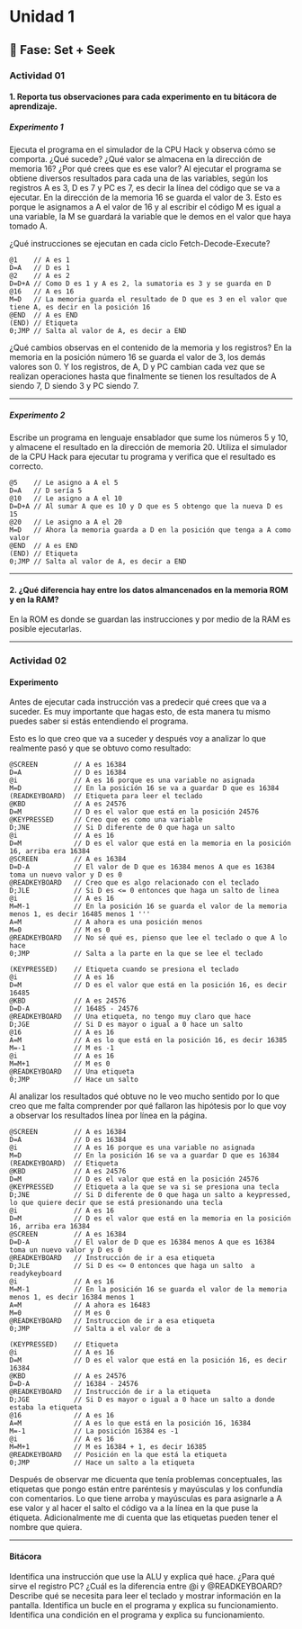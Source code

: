 # Unidad 1

## 🔎 Fase: Set + Seek

### Actividad 01
#### 1. Reporta tus observaciones para cada experimento en tu bitácora de aprendizaje.
##### Experimento 1
Ejecuta el programa en el simulador de la CPU Hack y observa cómo se comporta. ¿Qué sucede? ¿Qué valor se almacena en la dirección de memoria 16? ¿Por qué crees que es ese valor?
Al ejecutar el programa se obtiene diversos resultados para cada una de las variables, según los registros A es 3, D es 7 y PC es 7, es decir la línea del código que se va a ejecutar. En la dirección de la memoria 16 se guarda el valor de 3. Esto es porque le asignamos a A el valor de 16 y al escribir el código M es igual a una variable, la M se guardará la variable que le demos en el valor que haya tomado A. 

¿Qué instrucciones se ejecutan en cada ciclo Fetch-Decode-Execute?
~~~
@1    // A es 1
D=A   // D es 1
@2    // A es 2
D=D+A // Como D es 1 y A es 2, la sumatoria es 3 y se guarda en D
@16   // A es 16
M=D   // La memoria guarda el resultado de D que es 3 en el valor que tiene A, es decir en la posición 16
@END  // A es END
(END) // Etiqueta
0;JMP // Salta al valor de A, es decir a END
~~~
¿Qué cambios observas en el contenido de la memoria y los registros?
En la memoria en la posición número 16 se guarda el valor de 3, los demás valores son 0. Y los registros, de A, D y PC cambian cada vez que se realizan operaciones hasta que finalmente se tienen los resultados de A siendo 7, D siendo 3 y PC siendo 7.

---
##### Experimento 2
Escribe un programa en lenguaje ensablador que sume los números 5 y 10, y almacene el resultado en la dirección de memoria 20. Utiliza el simulador de la CPU Hack para ejecutar tu programa y verifica que el resultado es correcto.

~~~
@5    // Le asigno a A el 5
D=A   // D sería 5
@10   // Le asigno a A el 10
D=D+A // Al sumar A que es 10 y D que es 5 obtengo que la nueva D es 15
@20   // Le asigno a A el 20
M=D   // Ahora la memoria guarda a D en la posición que tenga a A como valor
@END  // A es END
(END) // Etiqueta
0;JMP // Salta al valor de A, es decir a END
~~~
---
#### 2. ¿Qué diferencia hay entre los datos almancenados en la memoria ROM y en la RAM?
   En la ROM es donde se guardan las instrucciones y por medio de la RAM es posible ejecutarlas.

---
### Actividad 02
#### Experimento 
Antes de ejecutar cada instrucción vas a predecir qué crees que va a suceder. Es muy importante que hagas esto, de esta manera tu mismo puedes saber si estás entendiendo el programa.

Esto es lo que creo que va a suceder y después voy a analizar lo que realmente pasó y que se obtuvo como resultado:

~~~
@SCREEN         // A es 16384
D=A             // D es 16384
@i              // A es 16 porque es una variable no asignada
M=D             // En la posición 16 se va a guardar D que es 16384
(READKEYBOARD)  // Etiqueta para leer el teclado
@KBD            // A es 24576
D=M             // D es el valor que está en la posición 24576
@KEYPRESSED     // Creo que es como una variable
D;JNE           // Si D diferente de 0 que haga un salto
@i              // A es 16
D=M             // D es el valor que está en la memoria en la posición 16, arriba era 16384
@SCREEN         // A es 16384 
D=D-A           // El valor de D que es 16384 menos A que es 16384 toma un nuevo valor y D es 0 
@READKEYBOARD   // Creo que es algo relacionado con el teclado
D;JLE           // Si D es <= 0 entonces que haga un salto de linea
@i              // A es 16
M=M-1           // En la posición 16 se guarda el valor de la memoria menos 1, es decir 16485 menos 1 '''
A=M             // A ahora es una posición menos
M=0             // M es 0
@READKEYBOARD   // No sé qué es, pienso que lee el teclado o que A lo hace
0;JMP           // Salta a la parte en la que se lee el teclado

(KEYPRESSED)    // Etiqueta cuando se presiona el teclado
@i              // A es 16
D=M             // D es el valor que está en la posición 16, es decir 16485
@KBD            // A es 24576
D=D-A           // 16485 - 24576
@READKEYBOARD   // Una etiqueta, no tengo muy claro que hace
D;JGE           // Si D es mayor o igual a 0 hace un salto
@16             // A es 16
A=M             // A es lo que está en la posición 16, es decir 16385
M=-1            // M es -1 
@i              // A es 16
M=M+1           // M es 0
@READKEYBOARD   // Una etiqueta
0;JMP           // Hace un salto 
~~~
Al analizar los resultados qué obtuve no le veo mucho sentido por lo que creo que me falta comprender por qué fallaron las hipótesis por lo que voy a observar los resultados línea por línea en la página.

~~~
@SCREEN         // A es 16384
D=A             // D es 16384
@i              // A es 16 porque es una variable no asignada
M=D             // En la posición 16 se va a guardar D que es 16384
(READKEYBOARD)  // Etiqueta 
@KBD            // A es 24576
D=M             // D es el valor que está en la posición 24576
@KEYPRESSED     // Etiqueta a la que se va si se presiona una tecla
D;JNE           // Si D diferente de 0 que haga un salto a keypressed, lo que quiere decir que se está presionando una tecla
@i              // A es 16
D=M             // D es el valor que está en la memoria en la posición 16, arriba era 16384
@SCREEN         // A es 16384 
D=D-A           // El valor de D que es 16384 menos A que es 16384 toma un nuevo valor y D es 0 
@READKEYBOARD   // Instrucción de ir a esa etiqueta
D;JLE           // Si D es <= 0 entonces que haga un salto  a readykeyboard
@i              // A es 16
M=M-1           // En la posición 16 se guarda el valor de la memoria menos 1, es decir 16384 menos 1
A=M             // A ahora es 16483
M=0             // M es 0
@READKEYBOARD   // Instruccion de ir a esa etiqueta 
0;JMP           // Salta a el valor de a

(KEYPRESSED)    // Etiqueta
@i              // A es 16
D=M             // D es el valor que está en la posición 16, es decir 16384
@KBD            // A es 24576
D=D-A           // 16384 - 24576
@READKEYBOARD   // Instrucción de ir a la etiqueta
D;JGE           // Si D es mayor o igual a 0 hace un salto a donde estaba la etiqueta
@16             // A es 16
A=M             // A es lo que está en la posición 16, 16384
M=-1            // La posición 16384 es -1
@i              // A es 16
M=M+1           // M es 16384 + 1, es decir 16385
@READKEYBOARD   // Posición en la que está la etiqueta
0;JMP           // Hace un salto a la etiqueta
~~~

Después de observar me dicuenta que tenía problemas conceptuales, las etiquetas que pongo están entre paréntesis y mayúsculas y los confundía con comentarios. Lo que tiene arroba y mayúsculas es para asignarle a A ese valor y al hacer el salto el código va a la línea en la que puse la étiqueta. Adicionalmente me di cuenta que las etiquetas pueden tener el nombre que quiera. 

---
#### Bitácora
Identifica una instrucción que use la ALU y explica qué hace.
¿Para qué sirve el registro PC?
¿Cuál es la diferencia entre @i y @READKEYBOARD?
Describe qué se necesita para leer el teclado y mostrar información en la pantalla.
Identifica un bucle en el programa y explica su funcionamiento.
Identifica una condición en el programa y explica su funcionamiento.














